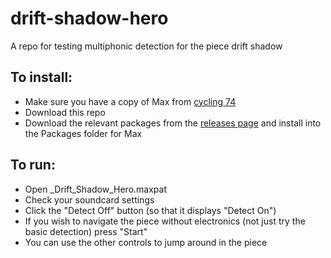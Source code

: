 # drift-shadow-hero
A repo for testing multiphonic detection for the piece drift shadow

To install:
---------------------------------
- Make sure you have a copy of Max from [cycling 74](https://cycling74.com)
- Download this repo
- Download the relevant packages from the [releases page](https://github.com/AlexHarker/drift-shadow-hero/releases) and install into the Packages folder for Max

To run:
---------------------------------
- Open _Drift_Shadow_Hero.maxpat
- Check your soundcard settings
- Click the "Detect Off" button (so that it displays "Detect On")
- If you wish to navigate the piece without electronics (not just try the basic detection) press "Start"
- You can use the other controls to jump around in the piece
